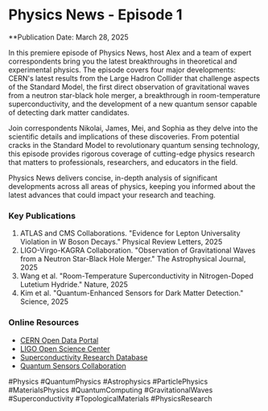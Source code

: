 # Physics News - Episode 1

**Publication Date: March 28, 2025

In this premiere episode of Physics News, host Alex and a team of expert correspondents bring you the latest breakthroughs in theoretical and experimental physics. The episode covers four major developments: CERN's latest results from the Large Hadron Collider that challenge aspects of the Standard Model, the first direct observation of gravitational waves from a neutron star-black hole merger, a breakthrough in room-temperature superconductivity, and the development of a new quantum sensor capable of detecting dark matter candidates.

Join correspondents Nikolai, James, Mei, and Sophia as they delve into the scientific details and implications of these discoveries. From potential cracks in the Standard Model to revolutionary quantum sensing technology, this episode provides rigorous coverage of cutting-edge physics research that matters to professionals, researchers, and educators in the field.

Physics News delivers concise, in-depth analysis of significant developments across all areas of physics, keeping you informed about the latest advances that could impact your research and teaching.

### Key Publications
1. ATLAS and CMS Collaborations. "Evidence for Lepton Universality Violation in W Boson Decays." Physical Review Letters, 2025
2. LIGO-Virgo-KAGRA Collaboration. "Observation of Gravitational Waves from a Neutron Star-Black Hole Merger." The Astrophysical Journal, 2025
3. Wang et al. "Room-Temperature Superconductivity in Nitrogen-Doped Lutetium Hydride." Nature, 2025
4. Kim et al. "Quantum-Enhanced Sensors for Dark Matter Detection." Science, 2025

### Online Resources
- [CERN Open Data Portal](https://opendata.cern.ch)
- [LIGO Open Science Center](https://www.gw-openscience.org)
- [Superconductivity Research Database](https://supercon.nims.go.jp)
- [Quantum Sensors Collaboration](https://quantumsensors.org)


#Physics #QuantumPhysics #Astrophysics #ParticlePhysics #MaterialsPhysics #QuantumComputing #GravitationalWaves #Superconductivity #TopologicalMaterials #PhysicsResearch 